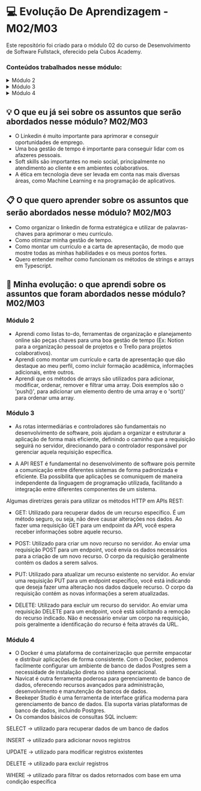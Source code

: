 # 💻 Evolução De Aprendizagem - M02/M03

Este repositório foi criado para o módulo 02 do curso de Desenvolvimento de Software Fullstack, oferecido pela Cubos Academy.

### Conteúdos trabalhados nesse módulo:

<details>
<summary>Módulo 2</summary>
<br>

Aulas técnicas:

- Git básico
- Tipos de Dados
- Métodos de arrays
- Métodos de strings
- Introdução a TypeScript

Aulas de carreira:

- LinkedIn
- Soft skills
- Gestão de tempo
- Ética em tecnologia
- Currículo e carta de apresentação

</details>

<details>
<summary>Módulo 3</summary>
<br>

Aulas técnicas:
- Testes automatizados
- Primeiro Servidor
- GitHub
- Rotas, Intermediários e Controladores
- API REST
- Orientação a objetos
- Assincronismo e leitura e escrita de arquivos
- Tratamento de erros com herança e polimorfismo

Aulas de carreira:

- Pesquisas e leitura de documentações
- Tendencias em tecnologias
  
</details>

<details>
<summary>Módulo 4</summary>
<br>

Aulas técnicas:
- Banco de Dados
- Consultas SQL
- Introdução ao Docker e Docker compose
- Funções PostgreSQL
- CRUD SQL
- Modelagem de Dados
- Conexão ao banco de dados utilizando o Node.js
- Autenticação e Criptografia
- Integração com APIs de terceiros
- Git e fluxo de trabalho em equipe
- Desafio prático

Aulas de carreira:
- Diversidade e inclusão em tecnologia
- Marca pessoal e plano de carreira
- Metodologias ágeis

</details>

## 💡 O que eu já sei sobre os assuntos que serão abordados nesse módulo? M02/M03

- O Linkedin é muito importante para aprimorar e conseguir oportunidades de emprego.
- Uma boa gestão de tempo é importante para conseguir lidar com os afazeres pessoais.
- Soft skills são importantes no meio social, principalmente no atendimento ao cliente e em ambientes colaborativos.
- A ética em tecnologia deve ser levada em conta nas mais diversas áreas, como Machine Learning e na programação de aplicativos.

## 📋 O que quero aprender sobre os assuntos que serão abordados nesse módulo? M02/M03

- Como organizar o linkedin de forma estratégica e utilizar de palavras-chaves para aprimorar o meu currículo. 
- Como otimizar minha gestão de tempo.
- Como montar um currículo e a carta de apresentação, de modo que mostre todas as minhas habilidades e os meus pontos fortes.
- Quero entender melhor como funcionam os métodos de strings e arrays em Typescript. 

## 📖 Minha evolução: o que aprendi sobre os assuntos que foram abordados nesse módulo? M02/M03

### Módulo 2

- Aprendi como listas to-do, ferramentas de organização e planejamento online são peças chaves para uma boa gestão de tempo (Ex: Notion para a organização pessoal de projetos e o Trello para projetos colaborativos).
- Aprendi como montar um currículo e carta de apresentação que dão destaque ao meu perfil, como incluir formação acadêmica, informações adicionais, entre outros.
- Aprendi que os métodos de arrays são utilizados para adicionar, modificar, ordenar, remover e filtrar uma array. Dois exemplos são o 'push()', para adicionar um elemento dentro de uma array e o 'sort()' para ordenar uma array.


### Módulo 3

- As rotas intermediárias e controladores são fundamentais no desenvolvimento de software, pois ajudam a organizar e estruturar a aplicação de forma mais eficiente, definindo o caminho que a requisição seguirá no servidor, direcionando para o controlador responsável por gerenciar aquela requisição específica.
  
- A API REST é fundamental no desenvolvimento de software pois permite a comunicação entre diferentes sistemas de forma padronizada e eficiente. Ela possibilita que aplicações se comuniquem de maneira independente da linguagem de programação utilizada, facilitando a integração entre diferentes componentes de um sistema.

Algumas diretrizes gerais para utilizar os métodos HTTP em APIs REST:

- GET: Utilizado para recuperar dados de um recurso específico. É um método seguro, ou seja, não deve causar alterações nos dados. Ao fazer uma requisição GET para um endpoint da API, você espera receber informações sobre aquele recurso.

- POST: Utilizado para criar um novo recurso no servidor. Ao enviar uma requisição POST para um endpoint, você envia os dados necessários para a criação de um novo recurso. O corpo da requisição geralmente contém os dados a serem salvos.

- PUT: Utilizado para atualizar um recurso existente no servidor. Ao enviar uma requisição PUT para um endpoint específico, você está indicando que deseja fazer uma alteração nos dados daquele recurso. O corpo da requisição contém as novas informações a serem atualizadas.

- DELETE: Utilizado para excluir um recurso do servidor. Ao enviar uma requisição DELETE para um endpoint, você está solicitando a remoção do recurso indicado. Não é necessário enviar um corpo na requisição, pois geralmente a identificação do recurso é feita através da URL.

### Módulo 4
- O Docker é uma plataforma de containerização que permite empacotar e distribuir aplicações de forma consistente. Com o Docker, podemos facilmente configurar um ambiente de banco de dados Postgres sem a necessidade de instalação direta no sistema operacional.
- Navicat é outra ferramenta poderosa para gerenciamento de banco de dados, oferecendo recursos avançados para administração, desenvolvimento e manutenção de bancos de dados.
- Beekeper Studio é uma ferramenta de interface gráfica moderna para gerenciamento de banco de dados. Ela suporta várias plataformas de banco de dados, incluindo Postgres.
- Os comandos básicos de consultas SQL incluem:

SELECT → utilizado para recuperar dados de um banco de dados

INSERT → utilizado para adicionar novos registros

UPDATE → utilizado para modificar registros existentes

DELETE → utilizado para excluir registros

WHERE → utilizado para filtrar os dados retornados com base em uma condição específica
